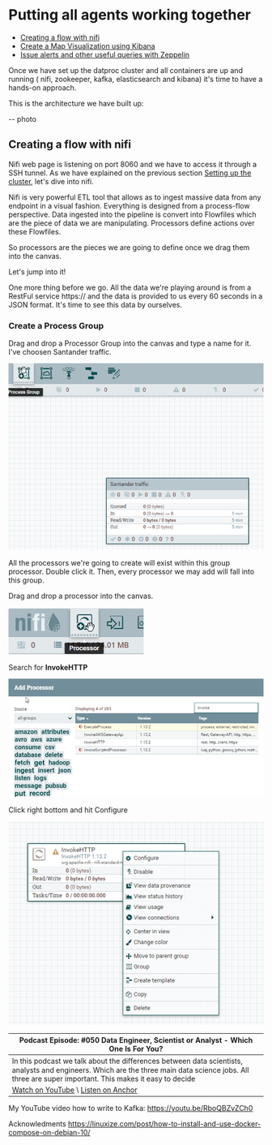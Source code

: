
# Putting all agents working together

  - [Creating a flow with nifi](02-PuttingAllTogether.md#creating-a-flow-with-nifi)
  - [Create a Map Visualization using Kibana](sections/02-PuttingAllTogether.md#kibana)
  - [Issue alerts and other useful queries with Zeppelin](sections/02-PuttingAllTogether.md#zeppelin)


Once we have set up the datproc cluster and all containers are up and running ( nifi, zookeeper, kafka, elasticsearch and kibana) it's time to have a hands-on approach.

This is the architecture we have built up:

-- photo

## Creating a flow with nifi

Nifi web page is listening on port 8060 and we have to access it through a SSH tunnel. As we have explained on the previous section [Setting up the cluster](01-BuildingUp.md#Create-a-SSH-tunnel-to-the-VM-instance-(master-node)), let's dive into nifi.

Nifi is very powerful ETL tool that allows as to ingest massive data from any endpoint in a visual fashion. Everything is designed from a process-flow perspective. Data ingested into the pipeline is convert into Flowfiles which are the piece of data we are manipulating. Processors define actions over these Flowfiles.

So processors are the pieces we are going to define once we drag them into the canvas.

Let's jump into it!

One more thing before we go. 
All the data we're playing around is from a RestFul service https:// and the data is provided to us every 60 seconds in a JSON format. It's time to see this data by ourselves.

### Create a Process Group

Drag and drop a Processor Group into the canvas and type a name for it. I've choosen Santander traffic. 

![Process Group](/images/10_nifi.png)

All the processors we're going to create will exist within this group processor. Double click it. Then, every processor we may add will fall into this group.

Drag and drop a processor into the canvas.

![Process Group](/images/240-nifi.png)

Search for **InvokeHTTP**

![Process Group](/images/20_nifi.png)

Click right bottom and hit Configure

![Process Group](/images/40-nifi.png)







		
| Podcast Episode: #050 Data Engineer, Scientist or Analyst - Which One Is For You?
|-----------------------------------------------------------------------------------
| In this podcast we talk about the diﬀerences between data scientists, analysts and engineers. Which are the three main data science jobs. All three are super important. This makes it easy to decide
| [Watch on YouTube](https://youtu.be/64TYZETOEdQ) \ [Listen on Anchor](https://anchor.fm/andreaskayy/episodes/050-Data-Engineer-Scientist-or-Analyst-Which-One-Is-For-You-e45ibl)

My YouTube video how to write to Kafka: <https://youtu.be/RboQBZvZCh0>

Acknowledments
https://linuxize.com/post/how-to-install-and-use-docker-compose-on-debian-10/
